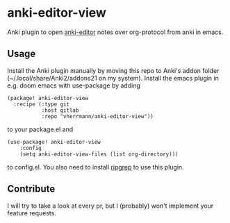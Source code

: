# anki-editor-view

Anki plugin to open [anki-editor](https://github.com/louietan/anki-editor/) notes over org-protocol from anki in emacs.

## Usage

Install the Anki plugin manually by moving this repo to Anki's addon folder (~/.local/share/Anki2/addons21 on my system). Install the emacs plugin in e.g. doom emacs with use-package by adding
``` emacs-lisp
(package! anki-editor-view
  :recipe (:type git
           :host gitlab
           :repo "vherrmann/anki-editor-view"))
```
to your package.el and
``` emacs-lisp
(use-package! anki-editor-view
    :config
    (setq anki-editor-view-files (list org-directory)))
```
to config.el. 
You also need to install [ripgrep](https://github.com/BurntSushi/ripgrep) to use this plugin.

## Contribute

I will try to take a look at every pr, but I (probably) won't implement your feature requests.

